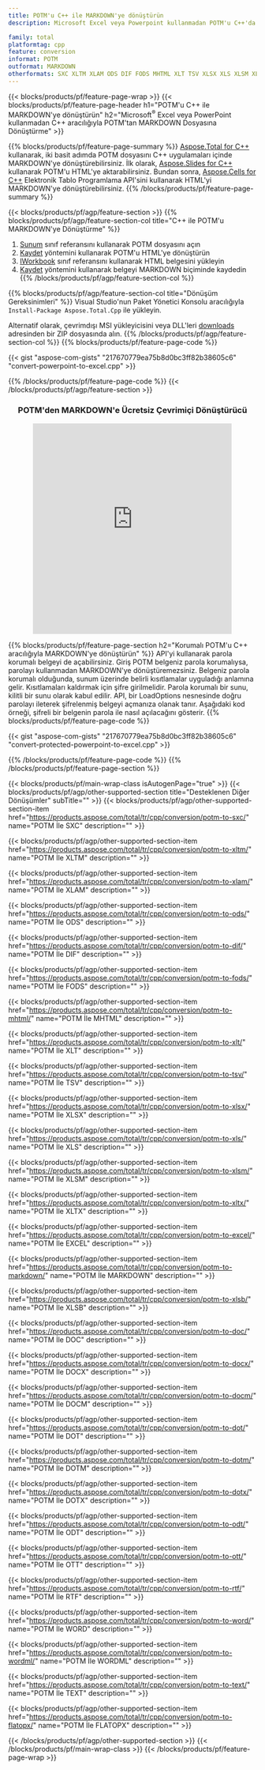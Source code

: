 ```yaml
---
title: POTM'u C++ ile MARKDOWN'ye dönüştürün
description: Microsoft Excel veya Powerpoint kullanmadan POTM'u C++'da MARKDOWN'ye aktarın

family: total
platformtag: cpp
feature: conversion
informat: POTM
outformat: MARKDOWN
otherformats: SXC XLTM XLAM ODS DIF FODS MHTML XLT TSV XLSX XLS XLSM XLTX EXCEL CSV XLSB DOC DOCX DOCM DOT DOTM DOTX ODT OTT RTF WORD WORDML TEXT FLATOPX
---
```

{{< blocks/products/pf/feature-page-wrap >}}
{{< blocks/products/pf/feature-page-header h1="POTM'u C++ ile MARKDOWN'ye dönüştürün" h2="Microsoft<sup>&reg;</sup> Excel veya PowerPoint kullanmadan C++ aracılığıyla POTM'tan MARKDOWN Dosyasına Dönüştürme" >}}

{{% blocks/products/pf/feature-page-summary %}}
[Aspose.Total for C++](https://products.aspose.com/total/cpp/) kullanarak, iki basit adımda POTM dosyasını C++ uygulamaları içinde MARKDOWN'ye dönüştürebilirsiniz. İlk olarak, [Aspose.Slides for C++](https://products.aspose.com/slides/cpp/) kullanarak POTM'u HTML'ye aktarabilirsiniz. Bundan sonra, [Aspose.Cells for C++](https://products.aspose.com/cells/cpp/) Elektronik Tablo Programlama API'sini kullanarak HTML'yi MARKDOWN'ye dönüştürebilirsiniz. 
{{% /blocks/products/pf/feature-page-summary  %}}

{{< blocks/products/pf/agp/feature-section >}}
{{% blocks/products/pf/agp/feature-section-col title="C++ ile POTM'u MARKDOWN'ye Dönüştürme" %}}
1. [Sunum](https://reference.aspose.com/slides/cpp/class/aspose.slides.presentation) sınıf referansını kullanarak POTM dosyasını açın
2. [Kaydet](https://reference.aspose.com/slides/cpp/class/aspose.slides.presentation#a06fe2a156063c8c3e5ada2713bb697ba) yöntemini kullanarak POTM'u HTML'ye dönüştürün
3. [IWorkbook](https://reference.aspose.com/cells/cpp/class/aspose.cells.i_workbook) sınıf referansını kullanarak HTML belgesini yükleyin
4. [Kaydet](https://reference.aspose.com/cells/cpp/class/aspose.cells.i_workbook#a5dc7de23f7ceba76a05dc1d49f51502e) yöntemini kullanarak belgeyi MARKDOWN biçiminde kaydedin
{{% /blocks/products/pf/agp/feature-section-col %}}

{{% blocks/products/pf/agp/feature-section-col title="Dönüşüm Gereksinimleri" %}}
Visual Studio'nun Paket Yönetici Konsolu aracılığıyla ```Install-Package Aspose.Total.Cpp``` ile yükleyin.

Alternatif olarak, çevrimdışı MSI yükleyicisini veya DLL'leri [downloads](https://releases.aspose.com/total/cpp) adresinden bir ZIP dosyasında alın.
{{% /blocks/products/pf/agp/feature-section-col %}}
{{% blocks/products/pf/feature-page-code %}}

{{< gist "aspose-com-gists" "217670779ea75b8d0bc3ff82b38605c6" "convert-powerpoint-to-excel.cpp" >}}



{{% /blocks/products/pf/feature-page-code %}}
{{< /blocks/products/pf/agp/feature-section >}}
<div class="container-fluid agp-content bg-white aboutfile box-1 vh100 section nopbtm">
<div class=container>
<div class=row>
<div class="demobox tc col-md-12 padding-0" align="center">

<h3>POTM'den MARKDOWN'e Ücretsiz Çevrimiçi Dönüştürücü</h3>

<iframe style="border: none; height: 426px;" scrolling="no" src="https://total-conversion-app-65z5r2lp.qa.k8s.dynabic.com/?to=markdown&from=potm" id="child-iframe" width="80%"></iframe>

</div></div>
</div></div>

{{% blocks/products/pf/feature-page-section  h2="Korumalı POTM'u C++ aracılığıyla MARKDOWN'ye dönüştürün" %}}
API'yi kullanarak parola korumalı belgeyi de açabilirsiniz. Giriş POTM belgeniz parola korumalıysa, parolayı kullanmadan MARKDOWN'ye dönüştüremezsiniz. Belgeniz parola korumalı olduğunda, sunum üzerinde belirli kısıtlamalar uyguladığı anlamına gelir. Kısıtlamaları kaldırmak için şifre girilmelidir. Parola korumalı bir sunu, kilitli bir sunu olarak kabul edilir. API, bir LoadOptions nesnesinde doğru parolayı ileterek şifrelenmiş belgeyi açmanıza olanak tanır. Aşağıdaki kod örneği, şifreli bir belgenin parola ile nasıl açılacağını gösterir.
{{% blocks/products/pf/feature-page-code %}}

{{< gist "aspose-com-gists" "217670779ea75b8d0bc3ff82b38605c6" "convert-protected-powerpoint-to-excel.cpp" >}}

{{% /blocks/products/pf/feature-page-code  %}}
{{% /blocks/products/pf/feature-page-section %}}

{{< blocks/products/pf/main-wrap-class isAutogenPage="true" >}}
{{< blocks/products/pf/agp/other-supported-section title="Desteklenen Diğer Dönüşümler" subTitle="" >}}
{{< blocks/products/pf/agp/other-supported-section-item href="https://products.aspose.com/total/tr/cpp/conversion/potm-to-sxc/" name="POTM İle SXC" description="" >}}

{{< blocks/products/pf/agp/other-supported-section-item href="https://products.aspose.com/total/tr/cpp/conversion/potm-to-xltm/" name="POTM İle XLTM" description="" >}}

{{< blocks/products/pf/agp/other-supported-section-item href="https://products.aspose.com/total/tr/cpp/conversion/potm-to-xlam/" name="POTM İle XLAM" description="" >}}

{{< blocks/products/pf/agp/other-supported-section-item href="https://products.aspose.com/total/tr/cpp/conversion/potm-to-ods/" name="POTM İle ODS" description="" >}}

{{< blocks/products/pf/agp/other-supported-section-item href="https://products.aspose.com/total/tr/cpp/conversion/potm-to-dif/" name="POTM İle DIF" description="" >}}

{{< blocks/products/pf/agp/other-supported-section-item href="https://products.aspose.com/total/tr/cpp/conversion/potm-to-fods/" name="POTM İle FODS" description="" >}}

{{< blocks/products/pf/agp/other-supported-section-item href="https://products.aspose.com/total/tr/cpp/conversion/potm-to-mhtml/" name="POTM İle MHTML" description="" >}}

{{< blocks/products/pf/agp/other-supported-section-item href="https://products.aspose.com/total/tr/cpp/conversion/potm-to-xlt/" name="POTM İle XLT" description="" >}}

{{< blocks/products/pf/agp/other-supported-section-item href="https://products.aspose.com/total/tr/cpp/conversion/potm-to-tsv/" name="POTM İle TSV" description="" >}}

{{< blocks/products/pf/agp/other-supported-section-item href="https://products.aspose.com/total/tr/cpp/conversion/potm-to-xlsx/" name="POTM İle XLSX" description="" >}}

{{< blocks/products/pf/agp/other-supported-section-item href="https://products.aspose.com/total/tr/cpp/conversion/potm-to-xls/" name="POTM İle XLS" description="" >}}

{{< blocks/products/pf/agp/other-supported-section-item href="https://products.aspose.com/total/tr/cpp/conversion/potm-to-xlsm/" name="POTM İle XLSM" description="" >}}

{{< blocks/products/pf/agp/other-supported-section-item href="https://products.aspose.com/total/tr/cpp/conversion/potm-to-xltx/" name="POTM İle XLTX" description="" >}}

{{< blocks/products/pf/agp/other-supported-section-item href="https://products.aspose.com/total/tr/cpp/conversion/potm-to-excel/" name="POTM İle EXCEL" description="" >}}

{{< blocks/products/pf/agp/other-supported-section-item href="https://products.aspose.com/total/tr/cpp/conversion/potm-to-markdown/" name="POTM İle MARKDOWN" description="" >}}

{{< blocks/products/pf/agp/other-supported-section-item href="https://products.aspose.com/total/tr/cpp/conversion/potm-to-xlsb/" name="POTM İle XLSB" description="" >}}

{{< blocks/products/pf/agp/other-supported-section-item href="https://products.aspose.com/total/tr/cpp/conversion/potm-to-doc/" name="POTM İle DOC" description="" >}}

{{< blocks/products/pf/agp/other-supported-section-item href="https://products.aspose.com/total/tr/cpp/conversion/potm-to-docx/" name="POTM İle DOCX" description="" >}}

{{< blocks/products/pf/agp/other-supported-section-item href="https://products.aspose.com/total/tr/cpp/conversion/potm-to-docm/" name="POTM İle DOCM" description="" >}}

{{< blocks/products/pf/agp/other-supported-section-item href="https://products.aspose.com/total/tr/cpp/conversion/potm-to-dot/" name="POTM İle DOT" description="" >}}

{{< blocks/products/pf/agp/other-supported-section-item href="https://products.aspose.com/total/tr/cpp/conversion/potm-to-dotm/" name="POTM İle DOTM" description="" >}}

{{< blocks/products/pf/agp/other-supported-section-item href="https://products.aspose.com/total/tr/cpp/conversion/potm-to-dotx/" name="POTM İle DOTX" description="" >}}

{{< blocks/products/pf/agp/other-supported-section-item href="https://products.aspose.com/total/tr/cpp/conversion/potm-to-odt/" name="POTM İle ODT" description="" >}}

{{< blocks/products/pf/agp/other-supported-section-item href="https://products.aspose.com/total/tr/cpp/conversion/potm-to-ott/" name="POTM İle OTT" description="" >}}

{{< blocks/products/pf/agp/other-supported-section-item href="https://products.aspose.com/total/tr/cpp/conversion/potm-to-rtf/" name="POTM İle RTF" description="" >}}

{{< blocks/products/pf/agp/other-supported-section-item href="https://products.aspose.com/total/tr/cpp/conversion/potm-to-word/" name="POTM İle WORD" description="" >}}

{{< blocks/products/pf/agp/other-supported-section-item href="https://products.aspose.com/total/tr/cpp/conversion/potm-to-wordml/" name="POTM İle WORDML" description="" >}}

{{< blocks/products/pf/agp/other-supported-section-item href="https://products.aspose.com/total/tr/cpp/conversion/potm-to-text/" name="POTM İle TEXT" description="" >}}

{{< blocks/products/pf/agp/other-supported-section-item href="https://products.aspose.com/total/tr/cpp/conversion/potm-to-flatopx/" name="POTM İle FLATOPX" description="" >}}


{{< /blocks/products/pf/agp/other-supported-section >}}
{{< /blocks/products/pf/main-wrap-class >}}
{{< /blocks/products/pf/feature-page-wrap >}}